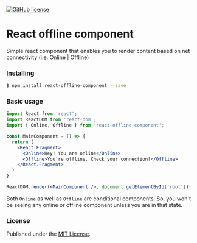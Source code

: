 [![GitHub license](https://img.shields.io/github/license/navneetlal/react-offline-component?style=for-the-badge&logo=appveyor)](https://github.com/navneetlal/react-offline-component/blob/master/LICENSE)

# React offline component

Simple react component that enables you to render content based on net connectivity (i.e. Online | Offline)

### Installing

```bash
$ npm install react-offline-component --save
```

### Basic usage

```jsx
import React from 'react';
import ReactDOM from 'react-dom';
import { Online, Offline } from 'react-offline-component';

const MainComponent = () => {
  return (
    <React.Fragment>
      <Online>Hey! You are online</Online>
      <Offline>You're offline. Check your connection!</Offline>
    </React.Fragment>
  )
}

ReactDOM.render(<MainComponent />, document.getElementById('root'));
```

Both `Online` as well as `Offline` are conditional components. So, you won't be seeing any online or offline component unless you are in that state.

### License
Published under the [MIT License](https://github.com/navneetlal/react-offline-component/blob/master/LICENSE).